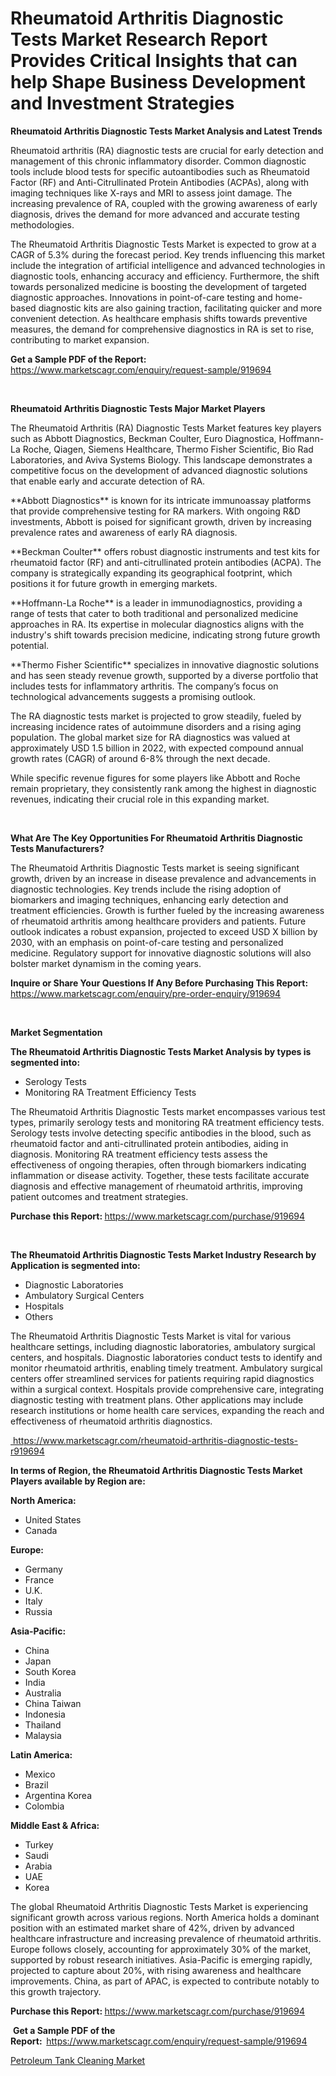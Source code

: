<p><h1>Rheumatoid Arthritis Diagnostic Tests Market Research Report Provides Critical Insights that can help Shape Business Development and Investment Strategies</h1></p><p><strong>Rheumatoid Arthritis Diagnostic Tests Market Analysis and Latest Trends</strong></p>
<p><p>Rheumatoid arthritis (RA) diagnostic tests are crucial for early detection and management of this chronic inflammatory disorder. Common diagnostic tools include blood tests for specific autoantibodies such as Rheumatoid Factor (RF) and Anti-Citrullinated Protein Antibodies (ACPAs), along with imaging techniques like X-rays and MRI to assess joint damage. The increasing prevalence of RA, coupled with the growing awareness of early diagnosis, drives the demand for more advanced and accurate testing methodologies.</p><p>The Rheumatoid Arthritis Diagnostic Tests Market is expected to grow at a CAGR of 5.3% during the forecast period. Key trends influencing this market include the integration of artificial intelligence and advanced technologies in diagnostic tools, enhancing accuracy and efficiency. Furthermore, the shift towards personalized medicine is boosting the development of targeted diagnostic approaches. Innovations in point-of-care testing and home-based diagnostic kits are also gaining traction, facilitating quicker and more convenient detection. As healthcare emphasis shifts towards preventive measures, the demand for comprehensive diagnostics in RA is set to rise, contributing to market expansion.</p></p>
<p><strong>Get a Sample PDF of the Report:&nbsp;</strong> <a href="https://www.marketscagr.com/enquiry/request-sample/919694?utm_campaign=3135&utm_medium=2&utm_source=Github&utm_content=ia&utm_term=06032025&utm_id=rheumatoid-arthritis-diagnostic-tests">https://www.marketscagr.com/enquiry/request-sample/919694</a></p>
<p>&nbsp;</p>
<p><strong>Rheumatoid Arthritis Diagnostic Tests Major Market Players</strong></p>
<p><p>The Rheumatoid Arthritis (RA) Diagnostic Tests Market features key players such as Abbott Diagnostics, Beckman Coulter, Euro Diagnostica, Hoffmann-La Roche, Qiagen, Siemens Healthcare, Thermo Fisher Scientific, Bio Rad Laboratories, and Aviva Systems Biology. This landscape demonstrates a competitive focus on the development of advanced diagnostic solutions that enable early and accurate detection of RA.</p><p>**Abbott Diagnostics** is known for its intricate immunoassay platforms that provide comprehensive testing for RA markers. With ongoing R&D investments, Abbott is poised for significant growth, driven by increasing prevalence rates and awareness of early RA diagnosis.</p><p>**Beckman Coulter** offers robust diagnostic instruments and test kits for rheumatoid factor (RF) and anti-citrullinated protein antibodies (ACPA). The company is strategically expanding its geographical footprint, which positions it for future growth in emerging markets.</p><p>**Hoffmann-La Roche** is a leader in immunodiagnostics, providing a range of tests that cater to both traditional and personalized medicine approaches in RA. Its expertise in molecular diagnostics aligns with the industry's shift towards precision medicine, indicating strong future growth potential.</p><p>**Thermo Fisher Scientific** specializes in innovative diagnostic solutions and has seen steady revenue growth, supported by a diverse portfolio that includes tests for inflammatory arthritis. The company’s focus on technological advancements suggests a promising outlook.</p><p>The RA diagnostic tests market is projected to grow steadily, fueled by increasing incidence rates of autoimmune disorders and a rising aging population. The global market size for RA diagnostics was valued at approximately USD 1.5 billion in 2022, with expected compound annual growth rates (CAGR) of around 6-8% through the next decade. </p><p>While specific revenue figures for some players like Abbott and Roche remain proprietary, they consistently rank among the highest in diagnostic revenues, indicating their crucial role in this expanding market.</p></p>
<p>&nbsp;</p>
<p><strong>What Are The Key Opportunities For Rheumatoid Arthritis Diagnostic Tests Manufacturers?</strong></p>
<p><p>The Rheumatoid Arthritis Diagnostic Tests market is seeing significant growth, driven by an increase in disease prevalence and advancements in diagnostic technologies. Key trends include the rising adoption of biomarkers and imaging techniques, enhancing early detection and treatment efficiencies. Growth is further fueled by the increasing awareness of rheumatoid arthritis among healthcare providers and patients. Future outlook indicates a robust expansion, projected to exceed USD X billion by 2030, with an emphasis on point-of-care testing and personalized medicine. Regulatory support for innovative diagnostic solutions will also bolster market dynamism in the coming years.</p></p>
<p><strong>Inquire or Share Your Questions If Any Before Purchasing This Report:</strong> <a href="https://www.marketscagr.com/enquiry/pre-order-enquiry/919694?utm_campaign=3135&utm_medium=2&utm_source=Github&utm_content=ia&utm_term=06032025&utm_id=rheumatoid-arthritis-diagnostic-tests">https://www.marketscagr.com/enquiry/pre-order-enquiry/919694</a></p>
<p>&nbsp;</p>
<p><strong>Market Segmentation</strong></p>
<p><strong>The Rheumatoid Arthritis Diagnostic Tests Market Analysis by types is segmented into:</strong></p>
<p><ul><li>Serology Tests</li><li>Monitoring RA Treatment Efficiency Tests</li></ul></p>
<p><p>The Rheumatoid Arthritis Diagnostic Tests market encompasses various test types, primarily serology tests and monitoring RA treatment efficiency tests. Serology tests involve detecting specific antibodies in the blood, such as rheumatoid factor and anti-citrullinated protein antibodies, aiding in diagnosis. Monitoring RA treatment efficiency tests assess the effectiveness of ongoing therapies, often through biomarkers indicating inflammation or disease activity. Together, these tests facilitate accurate diagnosis and effective management of rheumatoid arthritis, improving patient outcomes and treatment strategies.</p></p>
<p><strong>Purchase this Report:&nbsp;</strong><a href="https://www.marketscagr.com/purchase/919694?utm_campaign=3135&utm_medium=2&utm_source=Github&utm_content=ia&utm_term=06032025&utm_id=rheumatoid-arthritis-diagnostic-tests">https://www.marketscagr.com/purchase/919694</a></p>
<p>&nbsp;</p>
<p><strong>The Rheumatoid Arthritis Diagnostic Tests Market Industry Research by Application is segmented into:</strong></p>
<p><ul><li>Diagnostic Laboratories</li><li>Ambulatory Surgical Centers</li><li>Hospitals</li><li>Others</li></ul></p>
<p><p>The Rheumatoid Arthritis Diagnostic Tests Market is vital for various healthcare settings, including diagnostic laboratories, ambulatory surgical centers, and hospitals. Diagnostic laboratories conduct tests to identify and monitor rheumatoid arthritis, enabling timely treatment. Ambulatory surgical centers offer streamlined services for patients requiring rapid diagnostics within a surgical context. Hospitals provide comprehensive care, integrating diagnostic testing with treatment plans. Other applications may include research institutions or home health care services, expanding the reach and effectiveness of rheumatoid arthritis diagnostics.</p></p>
<p><a href="https://www.marketscagr.com/rheumatoid-arthritis-diagnostic-tests-r919694?utm_campaign=3135&utm_medium=2&utm_source=Github&utm_content=ia&utm_term=06032025&utm_id=rheumatoid-arthritis-diagnostic-tests">&nbsp;https://www.marketscagr.com/rheumatoid-arthritis-diagnostic-tests-r919694</a></p>
<p><strong>In terms of Region, the Rheumatoid Arthritis Diagnostic Tests Market Players available by Region are:</strong></p>
<p>
    <p> <strong> North America: </strong>
        <ul>
            <li>United States</li>
            <li>Canada</li>
        </ul>
        </p> 
    <p> <strong> Europe: </strong>
        <ul>
            <li>Germany</li>
            <li>France</li>
            <li>U.K.</li>
            <li>Italy</li>
            <li>Russia</li>
        </ul>
        </p> 
    <p> <strong> Asia-Pacific: </strong>
        <ul>
            <li>China</li>
            <li>Japan</li>
            <li>South Korea</li>
            <li>India</li>
            <li>Australia</li>
            <li>China Taiwan</li>
            <li>Indonesia</li>
            <li>Thailand</li>
            <li>Malaysia</li>
        </ul>
        </p> 
    <p> <strong> Latin America: </strong>
        <ul>
            <li>Mexico</li>
            <li>Brazil</li>
            <li>Argentina Korea</li>
            <li>Colombia</li>
        </ul>
        </p> 
    <p> <strong> Middle East & Africa: </strong>
        <ul>
            <li>Turkey</li>
            <li>Saudi</li>
            <li>Arabia</li>
            <li>UAE</li>
            <li>Korea</li>
        </ul>
    </p>
    </p>
<p><p>The global Rheumatoid Arthritis Diagnostic Tests Market is experiencing significant growth across various regions. North America holds a dominant position with an estimated market share of 42%, driven by advanced healthcare infrastructure and increasing prevalence of rheumatoid arthritis. Europe follows closely, accounting for approximately 30% of the market, supported by robust research initiatives. Asia-Pacific is emerging rapidly, projected to capture about 20%, with rising awareness and healthcare improvements. China, as part of APAC, is expected to contribute notably to this growth trajectory.</p></p>
<p><strong>Purchase this Report: </strong><a href="https://www.marketscagr.com/purchase/919694?utm_campaign=3135&utm_medium=2&utm_source=Github&utm_content=ia&utm_term=06032025&utm_id=rheumatoid-arthritis-diagnostic-tests">https://www.marketscagr.com/purchase/919694</a></p>
<p>&nbsp;<strong>Get a Sample PDF of the Report:&nbsp;&nbsp;</strong><a href="https://www.marketscagr.com/enquiry/request-sample/919694?utm_campaign=3135&utm_medium=2&utm_source=Github&utm_content=ia&utm_term=06032025&utm_id=rheumatoid-arthritis-diagnostic-tests">https://www.marketscagr.com/enquiry/request-sample/919694</a></p>
<p><strong></strong></p>
<p><p><a href="https://github.com/zitanebeibit9/Market-Research-Report-List-1/blob/main/petroleum-tank-cleaning-market.md?utm_campaign=3135&utm_medium=2&utm_source=Github&utm_content=ia&utm_term=06032025&utm_id=rheumatoid-arthritis-diagnostic-tests">Petroleum Tank Cleaning Market</a></p></p>